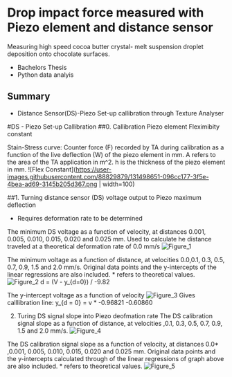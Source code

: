 # Drop impact force measured with Piezo element and distance sensor
Measuring high speed cocoa butter crystal- melt suspension droplet deposition onto chocolate surfaces. 

- Bachelors Thesis
- Python data analyis

## Summary
- Distance Sensor(DS)-Piezo Set-up callibration through Texture Analyser 


#DS - Piezo Set-up Callibration 
##0. Callibration Piezo element Fleximibity constant

Stain-Stress curve: Counter force (F) recorded by TA during calibration as a function of the live deflection (W) of the piezo element in mm. A refers to the area of the TA application in m^2. h is the thickness of the piezo element in mm.
![Flex Constant](https://user-images.githubusercontent.com/88829879/131498651-096cc177-3f5e-4bea-ad69-3145b205d367.png | width=100)

##1. Turning distance sensor (DS) voltage output to Piezo maximum deflection
- Requires deformation rate to be determined

The minimum DS voltage as a function of velocity, at distances 0.001, 0.005, 0.010, 0.015, 0.020 and 0.025 mm. 
Used to calculate he distance traveled at a theoretical deformation rate of 0.0 mm/s
![Figure_1](https://user-images.githubusercontent.com/88829879/131498713-66c6c896-b55c-4676-984a-d4f7689712c7.png)

The minimum voltage as a function of distance, at velocities 0.0,0.1, 0.3, 0.5, 0.7, 0.9, 1.5 and 2.0 mm/s. Original data points and the y-intercepts of the linear regressions are also included. * refers to theoretical values.
![Figure_2](https://user-images.githubusercontent.com/88829879/131498712-431dec83-94bd-4de5-bcc7-a15814ff2c3e.png)
d = (V - y_{d=0}) / -9.82

The y-intercept voltage as a function of velocity
![Figure_3](https://user-images.githubusercontent.com/88829879/131498709-7409149f-febd-4ce1-952a-acab071fe6f8.png)
Gives calllibration line:
y_{d = 0} = v * -0.96821 -0.60860

2. Turing DS signal slope into Piezo deofmation rate
The DS calibration signal slope as a function of distance, at velocities ,0.1, 0.3, 0.5, 0.7, 0.9, 1.5 and 2.0 mm/s.
![Figure_4](https://user-images.githubusercontent.com/88829879/131498706-ad6893e4-5204-4ecd-8990-f9f1e7692b47.png)

The DS calibration signal slope as a function of velocity, at distances 0.0* ,0.001, 0.005, 0.010, 0.015, 0.020 and 0.025 mm. Original data points and the y-intercepts calculated through of the linear regressions of graph above are also included. * refers to theoretical values.
![Figure_5](https://user-images.githubusercontent.com/88829879/131498695-6298ed0d-2c8e-470e-a389-f761f789049f.png)




